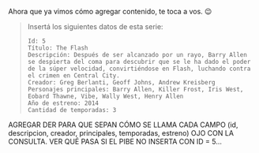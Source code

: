 Ahora que ya vimos cómo agregar contenido, te toca a vos. :wink:

> Insertá los siguientes datos de esta serie:
>
> ```
> Id: 5
> Título: The Flash
> Descripción: Después de ser alcanzado por un rayo, Barry Allen se despierta del coma para descubrir que se le ha dado el poder de la súper velocidad, convirtiéndose en Flash, luchando contra el crimen en Central City.
> Creador: Greg Berlanti, Geoff Johns, Andrew Kreisberg
> Personajes principales: Barry Allen, Killer Frost, Iris West, Eobard Thawne, Vibe, Wally West, Henry Allen
> Año de estreno: 2014
> Cantidad de temporadas: 3
> ```

AGREGAR DER PARA QUE SEPAN CÓMO SE LLAMA CADA CAMPO (id, descripcion, creador, principales, temporadas, estreno)
OJO CON LA CONSULTA. VER QUÉ PASA SI EL PIBE NO INSERTA CON ID = 5... 
